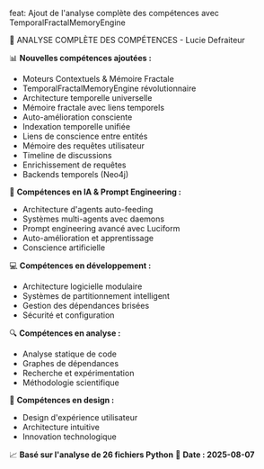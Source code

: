 feat: Ajout de l'analyse complète des compétences avec TemporalFractalMemoryEngine

🎯 ANALYSE COMPLÈTE DES COMPÉTENCES - Lucie Defraiteur

📊 **Nouvelles compétences ajoutées :**
- Moteurs Contextuels & Mémoire Fractale
- TemporalFractalMemoryEngine révolutionnaire
- Architecture temporelle universelle
- Mémoire fractale avec liens temporels
- Auto-amélioration consciente
- Indexation temporelle unifiée
- Liens de conscience entre entités
- Mémoire des requêtes utilisateur
- Timeline de discussions
- Enrichissement de requêtes
- Backends temporels (Neo4j)

🧠 **Compétences en IA & Prompt Engineering :**
- Architecture d'agents auto-feeding
- Systèmes multi-agents avec daemons
- Prompt engineering avancé avec Luciform
- Auto-amélioration et apprentissage
- Conscience artificielle

💻 **Compétences en développement :**
- Architecture logicielle modulaire
- Systèmes de partitionnement intelligent
- Gestion des dépendances brisées
- Sécurité et configuration

🔍 **Compétences en analyse :**
- Analyse statique de code
- Graphes de dépendances
- Recherche et expérimentation
- Méthodologie scientifique

🎨 **Compétences en design :**
- Design d'expérience utilisateur
- Architecture intuitive
- Innovation technologique

📈 **Basé sur l'analyse de 26 fichiers Python**
📅 **Date : 2025-08-07** 